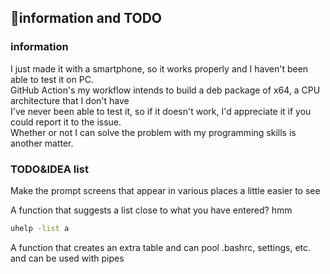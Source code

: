 <h2>🤩information and TODO</h2>

### information

I just made it with a smartphone, so it works properly and I haven't been able to test it on PC.  
GitHub Action's my workflow intends to build a deb package of x64, a CPU architecture that I don't have  
I've never been able to test it, so if it doesn't work, I'd appreciate it if you could report it to the issue.  
Whether or not I can solve the problem with my programming skills is another matter.



### TODO&IDEA list

Make the prompt screens that appear in various places a little easier to see  


A function that suggests a list close to what you have entered? hmm
```sh
uhelp -list a
```

A function that creates an extra table and can pool .bashrc, settings, etc. and can be used with pipes
